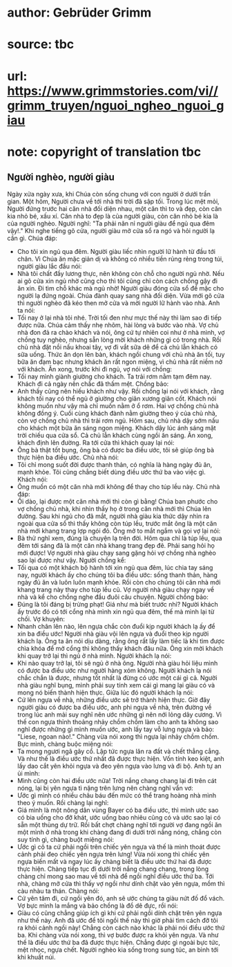# author: Gebrüder Grimm
# source: tbc
# url: https://www.grimmstories.com/vi//grimm_truyen/nguoi_ngheo_nguoi_giau
# note: copyright of translation tbc

## Người nghèo, người giàu 

Ngày xửa ngày xưa, khi Chúa còn sống chung với con người ở dưới trần
gian. Một hôm, Người chưa về tới nhà thì trời đã sập tối. Trong lúc mệt
mỏi, Người đứng trước hai căn nhà đối diện nhau, một căn thì to và đẹp,
còn căn kia nhỏ bé, xấu xí. Căn nhà to đẹp là của người giàu, còn căn
nhỏ bé kia là của người nghèo. Người nghĩ: "Ta phải năn nỉ người giàu
để ngủ qua đêm vậy!."
Khi nghe tiếng gõ cửa, người giàu mở cửa sổ ra ngó và hỏi người lạ cần
gì. Chúa đáp:
- Cho tôi xin ngủ qua đêm.
Người giàu liếc nhìn người lữ hành từ đầu tới chân. Vì Chúa ăn mặc giản
dị và không có nhiều tiền rủng rẻng trong túi, người giàu lắc đầu nói:
- Nhà tôi chất đầy lương thực, nên không còn chỗ cho người ngủ nhờ. Nếu
ai gõ cửa xin ngủ nhờ cũng cho thì tôi cũng chỉ còn cách chống gậy đi ăn
xin. Đi tìm chỗ khác mà ngủ nhờ!
Người giàu đóng cửa sổ để mặc cho người lạ đứng ngoài. Chúa đành quay
sang nhà đối diện. Vừa mới gõ cửa thì người nghèo đã kéo then mở cửa và
mời người lữ hành vào nhà. Anh ta nói:
- Tối nay ở lại nhà tôi nhé. Trời tối đen như mực thế này thì làm sao đi
tiếp được nữa.
Chúa cảm thấy nhẹ nhõm, hài lòng và bước vào nhà. Vợ chủ nhà đon đả ra
chào khách và nói, ông cứ tự nhiên coi như ở nhà mình, vợ chồng tuy
nghèo, nhưng sẵn lòng mời khách những gì có trong nhà. Rồi chủ nhà đặt
nồi nấu khoai tây, vợ đi vắt sữa dê để cả chủ lẫn khách có sữa uống.
Thức ăn dọn lên bàn, khách ngồi chung với chủ nhà ăn tối, tuy bữa ăn đạm
bạc nhưng khách ăn rất ngon miệng, vì chủ nhà rất niềm nở với khách. Ăn
xong, trước khi đi ngủ, vợ nói với chồng:
- Tối nay mình giành giường cho khách. Ta trải rơm nằm tạm đêm nay.
Khách đi cả ngày nên chắc đã thấm mệt.
Chồng bảo:
- Anh thấy cũng nên hiếu khách như vậy.
Rồi chồng lại nói với khách, rằng khách tối nay có thể ngủ ở giường cho
giãn xương giãn cốt. Khách nói không muốn như vậy mà chỉ muốn nằm ở ổ
rơm. Hai vợ chồng chủ nhà không đồng ý. Cuối cùng khách đành nằm giường
theo ý của chủ nhà, còn vợ chồng chủ nhà thì trải rơm ngủ. Hôm sau, chủ
nhà dậy sớm nấu cho khách một bữa ăn sáng ngon miệng. Khách dậy lúc ánh
sáng mặt trời chiếu qua cửa sổ. Cả chủ lẫn khách cùng ngồi ăn sáng. Ăn
xong, khách định lên đường. Ra tới cửa thì khách quay lại nói:
- Ông bà thật tốt bụng, ông bà có được ba điều ước, tôi sẽ giúp ông bà
thực hiện ba điều ước.
Chủ nhà nói:
- Tôi chỉ mong suốt đời được thanh thản, có nghĩa là hàng ngày đủ ăn,
mạnh khỏe. Tôi cũng chẳng biết dùng điều ước thứ ba vào việc gì.
Khách nói:
- Ông muốn có một căn nhà mới không để thay cho túp lều này.
Chủ nhà đáp:
- Ối dào, lại được một căn nhà mới thì còn gì bằng!
Chúa ban phước cho vợ chồng chủ nhà, khi nhìn thấy họ ở trong căn nhà
mới thì Chúa lên đường.
Sau khi ngủ cho đã mắt, người nhà giàu kia thức dậy nhìn ra ngoài qua
cửa sổ thì thấy không còn túp lều, trước mắt ông là một căn nhà mới
khang trang lợp ngói đỏ. Ông mở to mắt ngắm và gọi vợ lại nói:
- Bà thử nghĩ xem, đúng là chuyện lạ trên đời. Hôm qua chỉ là túp lều,
qua đêm tới sáng đã là một căn nhà khang trang đẹp đẽ. Phải sang hỏi họ
mới được!
Vợ người nhà giàu chạy sang gặng hỏi vợ chồng nhà nghèo sao lại được như
vậy. Người chồng kể:
- Tối qua có một khách bộ hành tới xin ngủ qua đêm, lúc chia tay sáng
nay, người khách ấy cho chúng tôi ba điều ước: sống thanh thản, hàng
ngày đủ ăn và luôn luôn mạnh khỏe. Rồi còn cho chúng tôi căn nhà mới
khang trang này thay cho túp lều cũ.
Vợ người nhà giàu chạy ngay về nhà và kể cho chồng nghe đầu đuôi câu
chuyện. Người chồng bảo:
- Đúng là tôi đáng bị trừng phạt! Giá như mà biết trước nhỉ? Người khách
ấy trước đó có tới cổng nhà mình xin ngủ qua đêm, thế mà mình lại từ
chối.
Vợ khuyên:
- Nhanh chân lên nào, lên ngựa chắc còn đuổi kịp người khách lạ ấy để
xin ba điều ước!
Người nhà giàu vội lên ngựa và đuổi theo kịp người khách lạ. Ông ta ăn
nói dịu dàng, rằng ông rất lấy làm tiếc là khi tìm được chìa khóa để mở
cổng thì không thấy khách đâu nữa. Ông xin mời khách khi quay trở lại
thì ngủ ở nhà mình. Người khách lạ nói:
- Khi nào quay trở lại, tôi sẽ ngủ ở nhà ông.
Người nhà giàu hỏi liệu mình có được ba điều ước như người hàng xóm
không. Người khách lạ nói chắc chắn là được, nhưng tốt nhất là đừng có
ước một cái gì cả. Người nhà giàu nghĩ bụng, mình phải suy tính xem cái
gì mang lại giàu có và mong nó biến thành hiện thực. Giữa lúc đó người
khách lạ nói:
- Cứ lên ngựa về nhà, những điều ước sẽ trở thành hiện thực.
Giờ đây người giàu có được ba điều ước, anh phi ngựa về nhà, trên đường
về trong lúc anh mải suy nghĩ nên ước những gì nên nới lỏng dây cương.
Vì thế con ngựa thỉnh thoảng nhảy chồm chồm làm cho anh ta không sao
nghĩ được những gì mình muốn ước, anh lấy tay vỗ lưng ngựa và bảo:
"Liese, ngoan nào!." Chàng vừa nói xong thì ngựa lại nhảy chồm chồm.
Bực mình, chàng buộc miệng nói:
- Ta mong ngươi ngã gãy cổ.
Lập tức ngựa lăn ra đất và chết thẳng cẳng. Và như thế là điều ước thứ
nhất đã được thực hiện. Vốn tính keo kiệt, anh lấy dao cắt yên khỏi ngựa
và đeo yên ngựa vào lưng và đi bộ. Anh tự an ủi mình:
- Mình cũng còn hai điều ước nữa!
Trời nắng chang chang lại đi trên cát nóng, lại bị yên ngựa tì nặng trên
lưng nên chàng nghĩ vẩn vơ:
- Ước gì mình có nhiều châu báu đến mức có thể trang hoàng nhà mình theo
ý muốn.
Rồi chàng lại nghĩ:
- Giá mình là một nông dân vùng Bayer có ba điều ước, thì mình ước sao
có bia uống cho đỡ khát, ước uống bao nhiêu cũng có và ước sao lại có
sẵn một thùng dự trữ.
Rồi bất chợt chàng nghĩ tới người vợ đang ngồi ăn một mình ở nhà trong
khi chàng đang đi dưới trời nắng nóng, chẳng còn suy tính gì, chàng buột
miệng nói:
- Ước gì cô ta cứ phải ngồi trên chiếc yên ngựa và thế là mình thoát
được cảnh phải đeo chiếc yên ngựa trên lưng!
Vừa nói xong thì chiếc yên ngựa biến mất và ngay lúc ấy chàng biết là
điều ước thứ hai đã được thực hiện. Chàng tiếp tục đi dưới trời nắng
chang chang, trong lòng chàng chỉ mong sao mau về tới nhà để ngồi nghĩ
điều ước thứ ba. Tới nhà, chàng mở cửa thì thấy vợ ngồi như dính chặt
vào yên ngựa, mồm thì càu nhàu ta thán. Chàng nói:
- Cứ yên tâm đi, cứ ngồi yên đó, anh sẽ ước chúng ta giàu nứt đố đổ
vách.
Vợ bực mình la mắng và bảo chồng là đồ dê đực, rồi nói:
- Giàu có cũng chẳng giúp ích gì khi cứ phải ngồi dính chặt trên yên
ngựa như thế này. Anh đã ước để tôi ngồi thế này thì giờ phải tìm cách
đỡ tôi ra khỏi cảnh ngồi này!
Chẳng còn cách nào khác là phải nói điều ước thứ ba. Khi chàng vừa nói
xong, thì vợ bước được ra khỏi yên ngựa. Và như thế là điều ước thứ ba
đã được thực hiện. Chẳng được gì ngoài bực tức, mệt nhọc, ngựa chết.
Người nghèo kia sống trong sung túc, an bình tới khi khuất núi.
